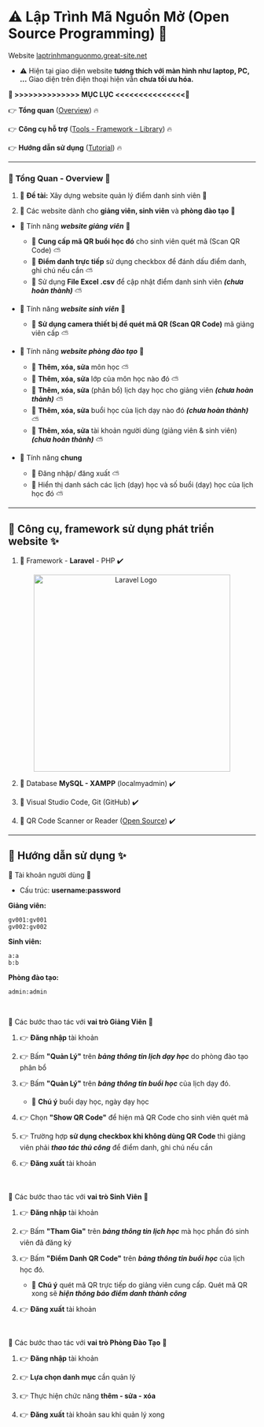 # :warning: Lập Trình Mã Nguồn Mở (Open Source Programming) :100:

Website [laptrinhmanguonmo.great-site.net](http://laptrinhmanguonmo.great-site.net/) 

- :warning: Hiện tại giao diện website **tương thích với màn hình như laptop, PC, ...** Giao diện trên điện thoại hiện vẫn **chưa tối ưu hóa.**

**:bookmark: >>>>>>>>>>>>>> MỤC LỤC <<<<<<<<<<<<<<<:bookmark:**

:point_right: **Tổng quan** ([Overview](#overview)) :fire:

:point_right: **Công cụ hỗ trợ** ([Tools - Framework - Library](#tools-framework-library)) :fire:

:point_right: **Hướng dẫn sử dụng** ([Tutorial](#tutorial)) :fire:

---
<a name="overview"></a>
### :loudspeaker: **Tổng Quan - Overview**  :triangular_flag_on_post:

1. :wave: **Đề tài:** Xây dựng website quản lý điểm danh sinh viên  :gift:

2. :wave: Các website dành cho **giảng viên, sinh viên** và **phòng đào tạo** :gift:

- :rotating_light: Tính năng ***website giảng viên*** :rotating_light:
  - :palm_tree: **Cung cấp mã QR buổi học đó** cho sinh viên quét mã (Scan QR Code) :partly_sunny:
  - :palm_tree: **Điểm danh trực tiếp** sử dụng checkbox để đánh dấu điểm danh, ghi chú nếu cần :partly_sunny:
  - :palm_tree: Sử dụng **File Excel .csv** để cập nhật điểm danh sinh viên ***(chưa hoàn thành)*** :partly_sunny:

- :rotating_light: Tính năng ***website sinh viên*** :rotating_light:
  - :palm_tree: **Sử dụng camera thiết bị để quét mã QR (Scan QR Code)** mã giảng viên cấp :partly_sunny:

- :rotating_light: Tính năng ***website phòng đào tạo*** :rotating_light:
  - :palm_tree: **Thêm, xóa, sửa** môn học :partly_sunny:
  - :palm_tree: **Thêm, xóa, sửa** lớp của môn học nào đó :partly_sunny:
  - :palm_tree: **Thêm, xóa, sửa** (phân bổ) lịch dạy học cho giảng viên ***(chưa hoàn thành)*** :partly_sunny:
  - :palm_tree: **Thêm, xóa, sửa** buổi học của lịch dạy nào đó ***(chưa hoàn thành)*** :partly_sunny:
  - :palm_tree: **Thêm, xóa, sửa** tài khoản người dùng (giảng viên & sinh viên) ***(chưa hoàn thành)*** :partly_sunny:

- :rotating_light: Tính năng **chung**
  - :palm_tree: Đăng nhập/ đăng xuất :partly_sunny:
  - :palm_tree: Hiển thị danh sách các lịch (dạy) học và số buổi (dạy) học của lịch học đó :partly_sunny:

---
<a name="tools-framework-library"></a>
## :pushpin: **Công cụ, framework sử dụng phát triển website** :sparkles: 

1. :triangular_flag_on_post: Framework - **Laravel** - PHP :heavy_check_mark:

<p align="center"><a href="https://laravel.com" target="_blank"><img src="https://raw.githubusercontent.com/laravel/art/master/logo-lockup/5%20SVG/2%20CMYK/1%20Full%20Color/laravel-logolockup-cmyk-red.svg" width="400" alt="Laravel Logo"></a></p>

2. :triangular_flag_on_post: Database **MySQL - XAMPP** (localmyadmin) :heavy_check_mark:

3. :triangular_flag_on_post: Visual Studio Code, Git (GitHub) :heavy_check_mark:

4. :triangular_flag_on_post: QR Code Scanner or Reader ([Open Source](https://www.geeksforgeeks.org/create-a-qr-code-scanner-or-reader-in-html-css-javascript/)) :heavy_check_mark:


---
<a name="tutorial"></a>
## :pushpin: **Hướng dẫn sử dụng** :sparkles:

:rotating_light: Tài khoản người dùng :rotating_light:
- Cấu trúc: **username:password**

**Giảng viên:** 

```
gv001:gv001
gv002:gv002
```

**Sinh viên:** 

```
a:a
b:b
```

**Phòng đào tạo:** 

```
admin:admin
```

<br>

:rotating_light: Các bước thao tác với **vai trò Giảng Viên** :rotating_light:

1. :point_right: **Đăng nhập** tài khoản

2. :point_right: Bấm **"Quản Lý"** trên ***bảng thông tin lịch dạy học*** do phòng đào tạo phân bổ

3. :point_right: Bấm **"Quản Lý"** trên ***bảng thông tin buổi học*** của lịch dạy đó.
   - :palm_tree: **Chú ý** buổi dạy học, ngày dạy học

4. :point_right: Chọn **"Show QR Code"** để hiện mã QR Code cho sinh viên quét mã

5. :point_right: Trường hợp **sử dụng checkbox khi không dùng QR Code** thì giảng viên phải ***thao tác thủ công*** để điểm danh, ghi chú nếu cần

6. :point_right: **Đăng xuất** tài khoản

<br>

:rotating_light: Các bước thao tác với **vai trò Sinh Viên** :rotating_light:

1. :point_right: **Đăng nhập** tài khoản

2. :point_right: Bấm **"Tham Gia"** trên ***bảng thông tin lịch học*** mà học phần đó sinh viên đã đăng ký

3. :point_right: Bấm **"Điểm Danh QR Code"** trên ***bảng thông tin buổi học*** của lịch học đó.
   - :palm_tree: **Chú ý** quét mã QR trực tiếp do giảng viên cung cấp. Quét mã QR xong sẽ ***hiện thông báo điểm danh thành công***

6. :point_right: **Đăng xuất** tài khoản

<br>

:rotating_light: Các bước thao tác với **vai trò Phòng Đào Tạo** :rotating_light:

1. :point_right: **Đăng nhập** tài khoản

2. :point_right: **Lựa chọn danh mục** cần quản lý

3. :point_right: Thực hiện chức năng **thêm - sửa - xóa**

4. :point_right: **Đăng xuất** tài khoản sau khi quản lý xong